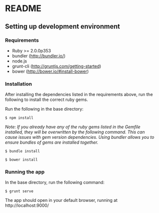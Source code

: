 # README

## Setting up development environment

### Requirements

- Ruby >= 2.0.0p353
- bundler (http://bundler.io/)
- node.js
- grunt-cli (http://gruntjs.com/getting-started)
- bower (http://bower.io/#install-bower)

### Installation

After installing the dependencies listed in the requirements above, run the following to install the correct ruby gems.

Run the following in the base directory:

    $ npm install

_Note: If you already have any of the ruby gems listed in the Gemfile installed, they will be overwritten by the following command. This can cause issues with gem version dependencies. Using bundler allows you to ensure bundles of gems are installed together._

    $ bundle install

    $ bower install


### Running the app

In the base directory, run the following command:

    $ grunt serve

The app should open in your default browser, running at http://localhost:9000/
